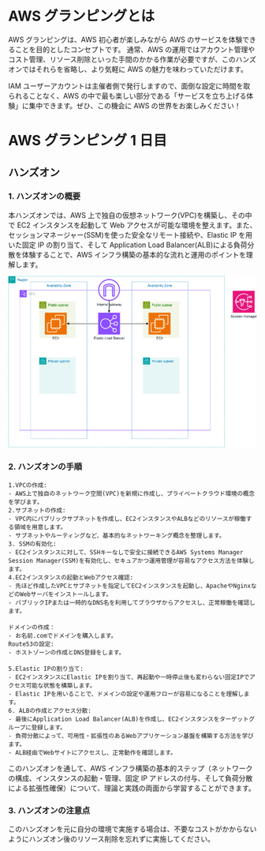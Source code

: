 # AWS グランピングとは

AWS グランピングは、AWS 初心者が楽しみながら AWS のサービスを体験できることを目的としたコンセプトです。
通常、AWS の運用ではアカウント管理やコスト管理、リソース削除といった手間のかかる作業が必要ですが、このハンズオンではそれらを省略し、より気軽に AWS の魅力を味わっていただけます。

IAM ユーザーアカウントは主催者側で発行しますので、面倒な設定に時間を取られることなく、AWS の中で最も楽しい部分である「サービスを立ち上げる体験」に集中できます。ぜひ、この機会に AWS の世界をお楽しみください！

# AWS グランピング 1 日目

## ハンズオン

### 1. ハンズオンの概要

本ハンズオンでは、AWS 上で独自の仮想ネットワーク(VPC)を構築し、その中で EC2 インスタンスを起動して Web アクセスが可能な環境を整えます。また、セッションマネージャー(SSM)を使った安全なリモート接続や、Elastic IP を用いた固定 IP の割り当て、そして Application Load Balancer(ALB)による負荷分散を体験することで、AWS インフラ構築の基本的な流れと運用のポイントを理解します。

![aws_glamping](./img/aws_glamping.png)

### 2. ハンズオンの手順

    1.VPCの作成:
    - AWS上で独自のネットワーク空間(VPC)を新規に作成し、プライベートクラウド環境の概念を学びます。
    2.サブネットの作成:
    - VPC内にパブリックサブネットを作成し、EC2インスタンスやALBなどのリソースが稼働する領域を用意します。
    - サブネットやルーティングなど、基本的なネットワーキング概念を整理します。
    3. SSMの有効化:
    - EC2インスタンスに対して、SSHキーなしで安全に接続できるAWS Systems Manager Session Manager(SSM)を有効化し、セキュアかつ運用管理が容易なアクセス方法を体験します。
    4.EC2インスタンスの起動とWebアクセス確認:
    - 先ほど作成したVPCとサブネットを指定してEC2インスタンスを起動し、ApacheやNginxなどのWebサーバをインストールします。
    - パブリックIPまたは一時的なDNS名を利用してブラウザからアクセスし、正常稼働を確認します。

    ドメインの作成：
    - お名前.comでドメインを購入します。
    Route53の設定:
    - ホストゾーンの作成とDNS登録をします。

    5.Elastic IPの割り当て:
    - EC2インスタンスにElastic IPを割り当て、再起動や一時停止後も変わらない固定IPでアクセス可能な状態を構築します。
    - Elastic IPを用いることで、ドメインの設定や運用フローが容易になることを理解します。
    6. ALBの作成とアクセス分散:
    - 最後にApplication Load Balancer(ALB)を作成し、EC2インスタンスをターゲットグループに登録します。
    - 負荷分散によって、可用性・拡張性のあるWebアプリケーション基盤を構築する方法を学びます。
    - ALB経由でWebサイトにアクセスし、正常動作を確認します。

このハンズオンを通して、AWS インフラ構築の基本的ステップ（ネットワークの構成、インスタンスの起動・管理、固定 IP アドレスの付与、そして負荷分散による拡張性確保）について、理論と実践の両面から学習することができます。

### 3. ハンズオンの注意点

このハンズオンを元に自分の環境で実施する場合は、不要なコストがかからないようにハンズオン後のリソース削除を忘れずに実施してください。
